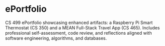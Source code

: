 # ePortfolio
CS 499 ePortfolio showcasing enhanced artifacts: a Raspberry Pi Smart Thermostat (CS 350) and a MEAN Full-Stack Travel App (CS 465). Includes professional self-assessment, code review, and reflections aligned with software engineering, algorithms, and databases.
